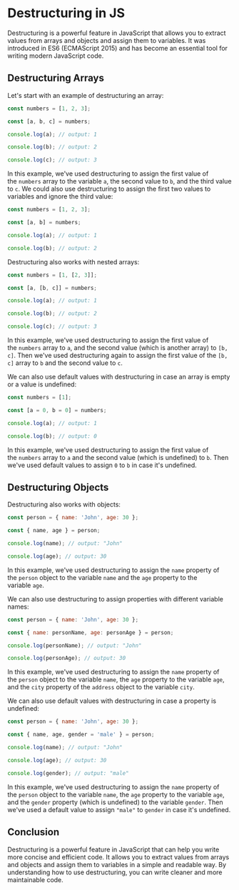 # Destructuring in JS

Destructuring is a powerful feature in JavaScript that allows you to extract values from arrays and objects and assign them to variables. It was introduced in ES6 (ECMAScript 2015) and has become an essential tool for writing modern JavaScript code.

## **Destructuring Arrays**

Let's start with an example of destructuring an array:

```jsx
const numbers = [1, 2, 3];

const [a, b, c] = numbers;

console.log(a); // output: 1

console.log(b); // output: 2

console.log(c); // output: 3
```

In this example, we've used destructuring to assign the first value of the `numbers` array to the variable `a`, the second value to `b`, and the third value to `c`. We could also use destructuring to assign the first two values to variables and ignore the third value:

```jsx
const numbers = [1, 2, 3];

const [a, b] = numbers;

console.log(a); // output: 1

console.log(b); // output: 2
```

Destructuring also works with nested arrays:

```jsx
const numbers = [1, [2, 3]];

const [a, [b, c]] = numbers;

console.log(a); // output: 1

console.log(b); // output: 2

console.log(c); // output: 3
```

In this example, we've used destructuring to assign the first value of the `numbers` array to `a`, and the second value (which is another array) to `[b, c]`. Then we've used destructuring again to assign the first value of the `[b, c]` array to `b` and the second value to `c`.

We can also use default values with destructuring in case an array is empty or a value is undefined:

```jsx
const numbers = [1];

const [a = 0, b = 0] = numbers;

console.log(a); // output: 1

console.log(b); // output: 0
```

In this example, we've used destructuring to assign the first value of the `numbers` array to `a` and the second value (which is undefined) to `b`. Then we've used default values to assign `0` to `b` in case it's undefined.

## **Destructuring Objects**

Destructuring also works with objects:

```jsx
const person = { name: 'John', age: 30 };

const { name, age } = person;

console.log(name); // output: "John"

console.log(age); // output: 30
```

In this example, we've used destructuring to assign the `name` property of the `person` object to the variable `name` and the `age` property to the variable `age`.

We can also use destructuring to assign properties with different variable names:

```jsx
const person = { name: 'John', age: 30 };

const { name: personName, age: personAge } = person;

console.log(personName); // output: "John"

console.log(personAge); // output: 30
```

In this example, we've used destructuring to assign the `name` property of the `person` object to the variable `name`, the `age` property to the variable `age`, and the `city` property of the `address` object to the variable `city`.

We can also use default values with destructuring in case a property is undefined:

```jsx
const person = { name: 'John', age: 30 };

const { name, age, gender = 'male' } = person;

console.log(name); // output: "John"

console.log(age); // output: 30

console.log(gender); // output: "male"
```

In this example, we've used destructuring to assign the `name` property of the `person` object to the variable `name`, the `age` property to the variable `age`, and the `gender` property (which is undefined) to the variable `gender`. Then we've used a default value to assign `"male"` to `gender` in case it's undefined.

## **Conclusion**

Destructuring is a powerful feature in JavaScript that can help you write more concise and efficient code. It allows you to extract values from arrays and objects and assign them to variables in a simple and readable way. By understanding how to use destructuring, you can write cleaner and more maintainable code.